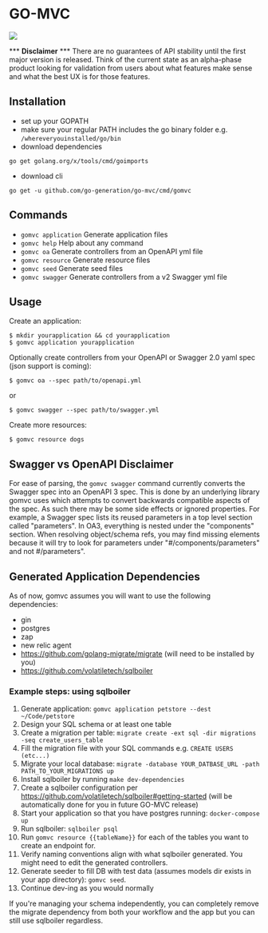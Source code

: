 # GO-MVC
![](https://github.com/go-generation/go-mvc/workflows/test/badge.svg?branch=main)

*** **Disclaimer** ***
There are no guarantees of API stability until the first major version is released. Think of the current state as an alpha-phase product looking for validation from users about what features make sense and what the best UX is for those features.

## Installation

- set up your GOPATH
- make sure your regular PATH includes the go binary folder e.g. `/whereveryouinstalled/go/bin`
- download dependencies
```
go get golang.org/x/tools/cmd/goimports
```
- download cli
```
go get -u github.com/go-generation/go-mvc/cmd/gomvc
```

## Commands

  - `gomvc application` Generate application files
  - `gomvc help`        Help about any command
  - `gomvc oa`          Generate controllers from an OpenAPI yml file
  - `gomvc resource`    Generate resource files
  - `gomvc seed`        Generate seed files
  - `gomvc swagger`     Generate controllers from a v2 Swagger yml file

## Usage

Create an application:
```
$ mkdir yourapplication && cd yourapplication
$ gomvc application yourapplication
```

Optionally create controllers from your OpenAPI or Swagger 2.0 yaml spec (json support is coming):
```
$ gomvc oa --spec path/to/openapi.yml
```
or

```
$ gomvc swagger --spec path/to/swagger.yml
```

Create more resources:
```
$ gomvc resource dogs
```

## Swagger vs OpenAPI Disclaimer
For ease of parsing, the `gomvc swagger` command currently converts the Swagger spec into an OpenAPI 3 spec. This is done by an underlying library gomvc uses which attempts to convert backwards compatible aspects of the spec. As such there may be some side effects or ignored properties. For example, a Swagger spec lists its reused parameters in a top level section called "parameters". In OA3, everything is nested under the "components" section. When resolving object/schema refs, you may find missing elements because it will try to look for parameters under "#/components/parameters" and not #/parameters". 

## Generated Application Dependencies
As of now, gomvc assumes you will want to use the following dependencies:
- gin
- postgres
- zap
- new relic agent
- https://github.com/golang-migrate/migrate (will need to be installed by you)
- https://github.com/volatiletech/sqlboiler


### Example steps: using sqlboiler
1. Generate application: `gomvc application petstore --dest ~/Code/petstore`
1. Design your SQL schema or at least one table
1. Create a migration per table: `migrate create -ext sql -dir migrations -seq create_users_table`
1. Fill the migration file with your SQL commands e.g. `CREATE USERS (etc...)`
1. Migrate your local database: `migrate -database YOUR_DATBASE_URL -path PATH_TO_YOUR_MIGRATIONS up`
1. Install sqlboiler by running `make dev-dependencies`
1. Create a sqlboiler configuration per https://github.com/volatiletech/sqlboiler#getting-started (will be automatically done for you in future GO-MVC release)
1. Start your application so that you have postgres running: `docker-compose up`
1. Run sqlboiler: `sqlboiler psql`
1. Run `gomvc resource {{tableName}}` for each of the tables you want to create an endpoint for.
1. Verify naming conventions align with what sqlboiler generated. You might need to edit the generated controllers.
1. Generate seeder to fill DB with test data (assumes models dir exists in your app directory): `gomvc seed`.
1. Continue dev-ing as you would normally

If you're managing your schema independently, you can completely remove the migrate dependency from both your workflow and the app but you can still use sqlboiler regardless.

